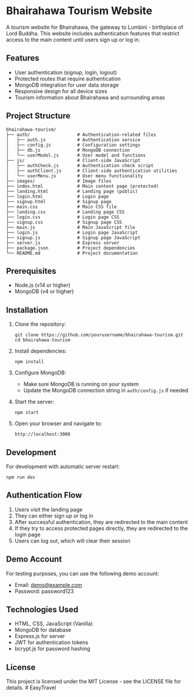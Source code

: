 # Bhairahawa Tourism Website

A tourism website for Bhairahawa, the gateway to Lumbini - birthplace of Lord Buddha. This website includes authentication features that restrict access to the main content until users sign up or log in.

## Features

- User authentication (signup, login, logout)
- Protected routes that require authentication
- MongoDB integration for user data storage
- Responsive design for all device sizes
- Tourism information about Bhairahawa and surrounding areas

## Project Structure

```
bhairahawa-tourism/
├── auth/                  # Authentication-related files
│   ├── auth.js            # Authentication service
│   ├── config.js          # Configuration settings
│   ├── db.js              # MongoDB connection
│   └── userModel.js       # User model and functions
├── js/                    # Client-side JavaScript
│   ├── authCheck.js       # Authentication check script
│   ├── authClient.js      # Client-side authentication utilities
│   └── userMenu.js        # User menu functionality
├── images/                # Image files
├── index.html             # Main content page (protected)
├── landing.html           # Landing page (public)
├── login.html             # Login page
├── signup.html            # Signup page
├── main.css               # Main CSS file
├── landing.css            # Landing page CSS
├── login.css              # Login page CSS
├── signup.css             # Signup page CSS
├── main.js                # Main JavaScript file
├── login.js               # Login page JavaScript
├── signup.js              # Signup page JavaScript
├── server.js              # Express server
├── package.json           # Project dependencies
└── README.md              # Project documentation
```

## Prerequisites

- Node.js (v14 or higher)
- MongoDB (v4 or higher)

## Installation

1. Clone the repository:
   ```
   git clone https://github.com/yourusername/bhairahawa-tourism.git
   cd bhairahawa-tourism
   ```

2. Install dependencies:
   ```
   npm install
   ```

3. Configure MongoDB:
   - Make sure MongoDB is running on your system
   - Update the MongoDB connection string in `auth/config.js` if needed

4. Start the server:
   ```
   npm start
   ```

5. Open your browser and navigate to:
   ```
   http://localhost:3000
   ```

## Development

For development with automatic server restart:
```
npm run dev
```

## Authentication Flow

1. Users visit the landing page
2. They can either sign up or log in
3. After successful authentication, they are redirected to the main content
4. If they try to access protected pages directly, they are redirected to the login page
5. Users can log out, which will clear their session

## Demo Account

For testing purposes, you can use the following demo account:
- Email: demo@example.com
- Password: password123

## Technologies Used

- HTML, CSS, JavaScript (Vanilla)
- MongoDB for database
- Express.js for server
- JWT for authentication tokens
- bcrypt.js for password hashing

## License

This project is licensed under the MIT License - see the LICENSE file for details.
#   E a s y T r a v e l  
 